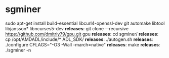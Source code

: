 # sgminer
sudo apt-get install build-essential libcurl4-openssl-dev git automake libtool libjansson* libncurses5-dev
**releases**: git clone --recursive https://github.com/dmitriy79/gpu.git gpu
**releases**: cd sgminer/
**releases**: cp /opt/AMDADL/include/* ADL_SDK/
**releases**: ./autogen.sh
**releases**: ./configure CFLAGS="-O3 -Wall -march=native"
**releases**: make
**releases**: ./sgminer -n
